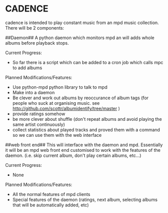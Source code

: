 # CADENCE #

cadence is intended to play constant music from an mpd music collection. There will be 2 components:

##Daemon##
A python daemon which monitors mpd an will adds whole albums before playback stops.

Current Progress:

  * So far there is a script which can be added to a cron job which calls mpc to add albums

Planned Modifications/Features:

  * Use python-mpd python library to talk to mpd
  * Make into a daemon
  * Be clever and work out albums by reoccurance of album tags (for people who suck at organising music. see http://github.com/scottr/albumidentify/tree/master )
  * provide ratings somehow
  * be more clever about shuffle (don't repeat albums and avoid playing the same artist continuously)
  * collect statistics about played tracks and proved them with a command so we can use them with the web interface

##web front end##
This will interface with the daemon and mpd. Essentially it will be an mpd web front end customised to work with the features of the daemon. (i.e. skip current album, don't play certain albums, etc...)

Current Progress:

  * None

Planned Modifications/Features:

  * All the normal features of mpd clients
  * Special features of the daemon (ratings, next album, selecting albums that will be automatically added, etc)
 
